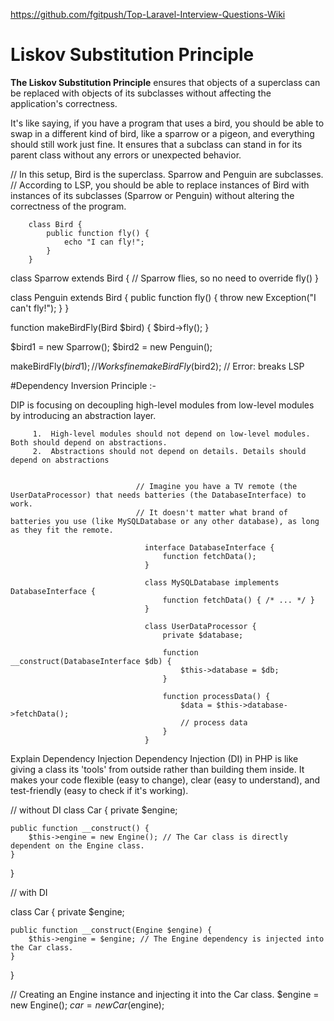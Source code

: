 https://github.com/fgitpush/Top-Laravel-Interview-Questions-Wiki


# Liskov Substitution Principle

**The Liskov Substitution Principle** ensures that objects of a superclass can be replaced with objects of its subclasses without affecting the application's correctness.

It's like saying, if you have a program that uses a bird, you should be able to swap in a different kind of bird, like a sparrow or a pigeon, and everything should still work just fine. It ensures that a subclass can stand in for its parent class without any errors or unexpected behavior.

// In this setup, Bird is the superclass. Sparrow and Penguin are subclasses.
// According to LSP, you should be able to replace instances of Bird with instances of its subclasses (Sparrow or Penguin) without altering the correctness of the program.

        class Bird {
            public function fly() {
                echo "I can fly!";
            }
        }

class Sparrow extends Bird {
    // Sparrow flies, so no need to override fly()
}

class Penguin extends Bird {
    public function fly() {
        throw new Exception("I can't fly!");
    }
}

function makeBirdFly(Bird $bird) {
    $bird->fly();
}

$bird1 = new Sparrow();
$bird2 = new Penguin();

makeBirdFly($bird1); // Works fine
makeBirdFly($bird2); // Error: breaks LSP


#Dependency Inversion Principle :- 

  DIP is focusing on decoupling high-level modules from low-level modules by introducing an abstraction layer.

         1.  High-level modules should not depend on low-level modules. Both should depend on abstractions.
         2.  Abstractions should not depend on details. Details should depend on abstractions

         
                                // Imagine you have a TV remote (the UserDataProcessor) that needs batteries (the DatabaseInterface) to work.
                                // It doesn't matter what brand of batteries you use (like MySQLDatabase or any other database), as long as they fit the remote.

                                  interface DatabaseInterface {
                                      function fetchData();
                                  }
                                  
                                  class MySQLDatabase implements DatabaseInterface {
                                      function fetchData() { /* ... */ }
                                  }
                                  
                                  class UserDataProcessor {
                                      private $database;
                                  
                                      function __construct(DatabaseInterface $db) {
                                          $this->database = $db;
                                      }
                                  
                                      function processData() {
                                          $data = $this->database->fetchData();
                                          // process data
                                      }
                                  }


Explain Dependency Injection
Dependency Injection (DI) in PHP is like giving a class its 'tools' from outside rather than building them inside. It makes your code flexible (easy to change), clear (easy to understand), and test-friendly (easy to check if it's working).

// without DI
class Car {
    private $engine;
    
    public function __construct() {
        $this->engine = new Engine(); // The Car class is directly dependent on the Engine class.
    }
}

// with DI

class Car {
    private $engine;
    
    public function __construct(Engine $engine) {
        $this->engine = $engine; // The Engine dependency is injected into the Car class.
    }
}

// Creating an Engine instance and injecting it into the Car class.
$engine = new Engine();
$car = new Car($engine);

